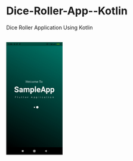 # Dice-Roller-App--Kotlin
Dice Roller Application Using Kotlin

<br>

<img src = "https://github.com/Ruchirakavinda/flutter_myfirst/blob/main/screenshots/welcome.jpg" width="30%">
